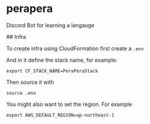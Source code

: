 # perapera

Discord Bot for learning a langauge

## Infra

To create infra using CloudFormation first create a ``.env``

And in it define the stack name, for example:

```
export CF_STACK_NAME=PeraPeraStack
```

Then source it with

```
source .env
```

You might also want to set the region. For example

```
export AWS_DEFAULT_REGION=ap-northeast-1
```

